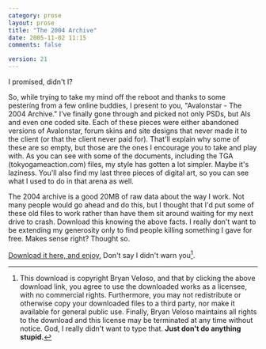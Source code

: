 ```yaml
---
category: prose
layout: prose
title: "The 2004 Archive"
date: 2005-11-02 11:15
comments: false

version: 21
---
```


I promised, didn't I?

So, while trying to take my mind off the reboot and thanks to some pestering from a few online buddies, I present to you, "Avalonstar - The 2004 Archive." I've finally gone through and picked not only PSDs, but AIs and even one coded site. Each of these pieces were either abandoned versions of Avalonstar, forum skins and site designs that never made it to the client (or that the client never paid for). That'll explain why some of these are so empty, but those are the ones I encourage you to take and play with. As you can see with some of the documents, including the TGA (tokyogameaction.com) files, my style has gotten a lot simpler. Maybe it's laziness. You'll also find my last three pieces of digital art, so you can see what I used to do in that arena as well.

The 2004 archive is a good 20MB of raw data about the way I work. Not many people would go ahead and do this, but I thought that I'd put some of these old files to work rather than have them sit around waiting for my next drive to crash. Download this knowing the above facts. I really don't want to be extending my generosity only to find people killing something I gave for free. Makes sense right? Thought so.

[Download it here, and enjoy.][1] Don't say I didn't warn you[^1].

[^1]: This download is copyright Bryan Veloso, and that by clicking the above download link, you agree to use the downloaded works as a licensee, with no commercial rights. Furthermore, you may not redistribute or otherwise copy your downloaded files to a third party, nor make it available for general public use. Finally, Bryan Veloso maintains all rights to the download and this license may be terminated at any time without notice. God, I really didn't want to type that. **Just don't do anything stupid.**

[1]: http://avalonstar.com/projects/extras/the2004archive.zip
